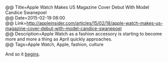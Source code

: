 @@ Title=Apple Watch Makes US Magazine Cover Debut With Model Candice Swanepoel  
@@ Date=2015-02-19 08:00  
@@ Link=http://appleinsider.com/articles/15/02/18/apple-watch-makes-us-magazine-cover-debut-with-model-candice-swanepoel  
@@ Description=Apple Watch as a fashion accessory is starting to become more and more a thing as April quickly approaches.    
@@ Tags=Apple Watch, Apple, fashion, culture    

And so it [begins](http://time.com/3625118/apple-watch-store/).